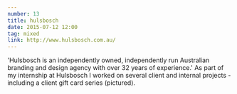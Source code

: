 ```yaml
---
number: 13
title: hulsbosch
date: 2015-07-12 12:00
tag: mixed
link: http://www.hulsbosch.com.au/
---
```


'Hulsbosch is an independently owned, independently run Australian branding and design agency with over 32 years of experience.' As part of my internship at Hulsbosch I worked on several client and internal projects - including a client gift card series (pictured).